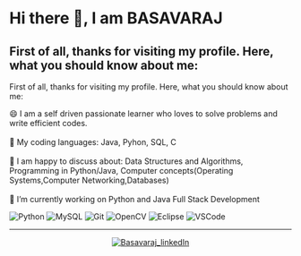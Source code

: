 
<h1 allign-items: center>Hi there 👋, I am BASAVARAJ </h1>

## First of all, thanks for visiting my profile. Here, what you should know about me:
First of all, thanks for visiting my profile. Here, what you should know about me:

😄 I am a self driven passionate learner who loves to solve problems and write efficient codes. </br>
</br>
🌱 My coding languages: Java, Pyhon, SQL, C </br>
</br>
💬 I am happy to discuss about: Data Structures and Algorithms, Programming in Python/Java, Computer concepts(Operating Systems,Computer Networking,Databases) </br>
</br>
🔭 I’m currently working on Python and Java Full Stack Development </br>

<!-- ----------- TECH STACK SECTION ------------ -->

   ![Python](https://img.shields.io/badge/python-3670A0?style=for-the-badge&logo=python&logoColor=ffdd54) ![MySQL](https://img.shields.io/badge/mysql-%2300f.svg?style=for-the-badge&logo=mysql&logoColor=white) ![Git](https://img.shields.io/badge/git-%23F05033.svg?style=for-the-badge&logo=git&logoColor=white) ![OpenCV](https://img.shields.io/badge/OpenCV-27338e?style=for-the-badge&logo=OpenCV&logoColor=white) ![Eclipse](https://img.shields.io/badge/Eclipse-2C2255?style=for-the-badge&logo=eclipse&logoColor=white) ![VSCode](https://img.shields.io/badge/VSCode-0078D4?style=for-the-badge&logo=visual%20studio%20code&logoColor=white)

<hr>

<!-- ----------- TECH STACK SECTION END------------ -->

<p align="center">
<a href="https://www.linkedin.com/in/basavaraj-aili-2b495b218/" target="blank"><img align="center" src="https://img.shields.io/badge/LinkedIn-0077B5?style=for-the-badge&logo=linkedin&logoColor=white" alt="Basavaraj_linkedIn"/></a> 
<br>
<br>
</p>


[linkedin]: https://www.linkedin.com/in/basavaraj-aili-2b495b218/
[github]:https://github.com/BasavarajAili1
[gmail]:mailto:basavarajaili515@gmail.com
